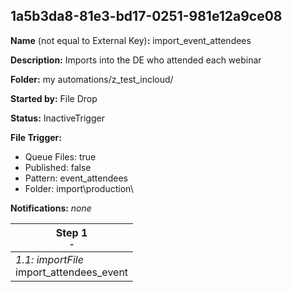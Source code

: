 ## 1a5b3da8-81e3-bd17-0251-981e12a9ce08

**Name** (not equal to External Key)**:** import_event_attendees

**Description:** Imports into the DE who attended each webinar

**Folder:** my automations/z_test_incloud/

**Started by:** File Drop

**Status:** InactiveTrigger

**File Trigger:**

* Queue Files: true
* Published: false
* Pattern: event_attendees
* Folder:  import\production\

**Notifications:** _none_


| Step 1<br>_<small>-</small>_ |
| --- |
| _1.1: importFile_<br>import_attendees_event |
